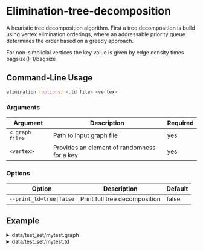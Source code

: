 # Elimination-tree-decomposition

A heuristic tree decomposition algorithm. First a tree decomposition is build using vertex elimination orderings,
where an addressable priority queue determines the order based on a greedy approach.

For non-simplicial vertices the key value is given by edge density times bagsize()-1/bagsize 


## Command-Line Usage

```bash
elimination [options] <.td file> <vertex>
```

### Arguments

|Argument                   |Description                                                | Required  |
|---------------------------|-----------------------------------------------------------|-----------|
|`<.graph file>`            | Path to input graph file                                  |   yes     |
|`<vertex>`                 | Provides an element of randomness for a key               |   yes     |

### Options

| Option                      | Description                                                                                 | Default |
|-----------------------------|---------------------------------------------------------------------------------------------|---------|
| `--print_td=true\|false` | Print full tree decomposition                                                     | false   |

## Example

<details>
<summary>data/test_set/mytest.graph</summary>

```
7 9 10
10 2 7
9 1 3 4
8 2 6 7
7 2 5
6 4 6
5 3 5 7
4 1 3 6
```

</details>

<details>
<summary>data/test_set/mytest.td</summary>

```
s td 7 4 7
b 1 1 2 7 
b 2 
b 3 
b 4 
b 5 2 4 5 
b 6 2 5 6 
b 7 2 3 6 7 
1 7
2 3
2 4
4 5
5 6
6 7
```

</details>